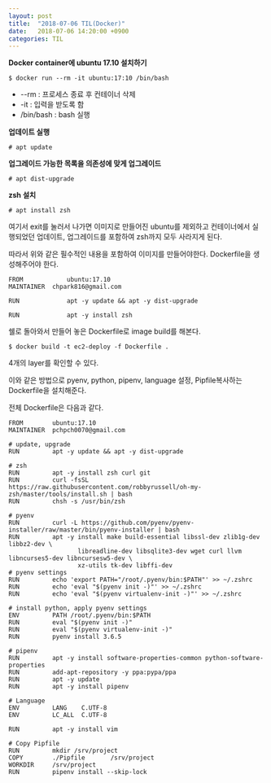 ```yaml
---
layout: post
title:  "2018-07-06 TIL(Docker)"
date:   2018-07-06 14:20:00 +0900
categories: TIL
---
```


**Docker container에 ubuntu 17.10 설치하기**

```
$ docker run --rm -it ubuntu:17:10 /bin/bash
```

- --rm : 프로세스 종료 후 컨테이너 삭제
- -it : 입력을 받도록 함
- /bin/bash : bash  실행


**업데이트 실행**

```
# apt update
```

**업그레이드 가능한 목록을 의존성에 맞게 업그레이드**

```
# apt dist-upgrade
```

**zsh 설치**

```
# apt install zsh
```

여기서 exit를 눌러서 나가면 이미지로 만들어진 ubuntu를 제외하고 컨테이너에서 실행되었던 업데이트, 업그레이드를 포함하여 zsh까지 모두 사라지게 된다.

따라서 위와 같은 필수적인 내용을 포함하여 이미지를 만들어야한다. Dockerfile을 생성해주어야 한다.

```docker
FROM			ubuntu:17.10
MAINTAINER	chpark816@gmail.com

RUN				apt -y update && apt -y dist-upgrade

RUN				apt -y install zsh
```

쉘로 돌아와서 만들어 놓은 Dockerfile로 image build를 해본다.

```
$ docker build -t ec2-deploy -f Dockerfile .
```

4개의 layer를 확인할 수 있다.

이와 같은 방법으로 pyenv, python, pipenv, language 설정, Pipfile복사하는 Dockerfile을 설치해준다.

전체 Dockerfile은 다음과 같다.

```docker
FROM        ubuntu:17.10
MAINTAINER  pchpch0070@gmail.com

# update, upgrade
RUN         apt -y update && apt -y dist-upgrade

# zsh
RUN         apt -y install zsh curl git
RUN         curl -fsSL https://raw.githubusercontent.com/robbyrussell/oh-my-zsh/master/tools/install.sh | bash
RUN         chsh -s /usr/bin/zsh

# pyenv
RUN         curl -L https://github.com/pyenv/pyenv-installer/raw/master/bin/pyenv-installer | bash
RUN         apt -y install make build-essential libssl-dev zlib1g-dev libbz2-dev \
                   libreadline-dev libsqlite3-dev wget curl llvm libncurses5-dev libncursesw5-dev \
                   xz-utils tk-dev libffi-dev
# pyenv settings
RUN         echo 'export PATH="/root/.pyenv/bin:$PATH"' >> ~/.zshrc
RUN         echo 'eval "$(pyenv init -)"' >> ~/.zshrc
RUN         echo 'eval "$(pyenv virtualenv-init -)"' >> ~/.zshrc

# install python, apply pyenv settings
ENV         PATH /root/.pyenv/bin:$PATH
RUN         eval "$(pyenv init -)"
RUN         eval "$(pyenv virtualenv-init -)"
RUN         pyenv install 3.6.5

# pipenv
RUN         apt -y install software-properties-common python-software-properties
RUN         add-apt-repository -y ppa:pypa/ppa
RUN         apt -y update
RUN         apt -y install pipenv

# Language
ENV         LANG    C.UTF-8
ENV         LC_ALL  C.UTF-8

RUN         apt -y install vim

# Copy Pipfile
RUN         mkdir /srv/project
COPY        ./Pipfile       /srv/project
WORKDIR     /srv/project
RUN         pipenv install --skip-lock
```





